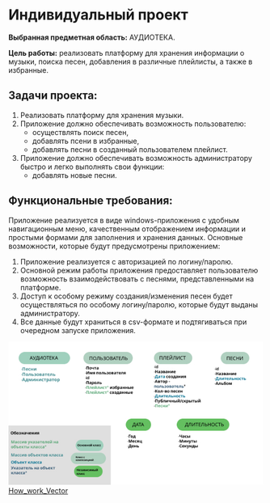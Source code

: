 # Индивидуальный проект

**Выбранная предметная область:** АУДИОТЕКА.

**Цель работы:** реализовать платформу для хранения информации о музыки, поиска песен, добавления в различные плейлисты, а также в избранные.

## Задачи проекта:
1. Реализовать платформу для хранения музыки.
2. Приложение должно обеспечивать возможность пользователю:
	- осуществлять поиск песен,
	- добавлять псени в избранные,
	- добавлять песни в созданный пользователем плейлист.
3. Приложение должно обеспечивать возможность администратору быстро и легко выполнять свои функции:
	- добавлять новые песни.
	
## Функциональные требования:
Приложение реализуется в виде windows-приложения с удобным навигационным меню, качественным отображением информации и простыми формами для заполнения и хранения данных. Основные возможности, которые будут предусмотрены приложением:

1. Приложение реализуется с авторизацией по логину/паролю.
2. Основной режим работы приложения предоставляет пользователю возможность взаимодействовать с песнями, представленными на платформе.
3. Доступ к особому режиму создания/изменения песен будет осуществляться по особому логину/паролю, которые будут выданы администратору.
4. Все данные будут храниться в csv-формате и подтягиваться при очередном запуске приложения.

![Схема классов](source/Diagrama_of_class.jpg)
[How_work_Vector](/source/How_work_Vector.pdf)
